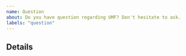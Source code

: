 ```yaml
---
name: Question
about: Do you have question regarding UMF? Don't hesitate to ask.
labels: "question"
---
```


<!-- fill the title with short version of your question -->

## Details

<!-- fill this out -->
